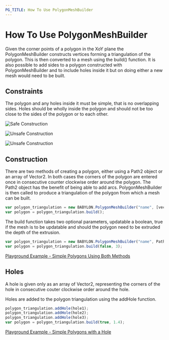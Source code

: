 ```yaml
---
PG_TITLE: How To Use PolygonMeshBuilder
---
```


# How To Use PolygonMeshBuilder

Given the corner points of a polygon in the XoY plane the PolygonMeshBuilder constructs vertices forming a triangulation of the polygon. This is then converted to a mesh using the build() function. It is also possible to add sides to a polygon constructed with PolygonMeshBuilder and to include holes inside it but on doing either a new mesh would need to be built. 

## Constraints

The polygon and any holes inside it must be simple, that is no overlapping sides. Holes should be wholly inside the polygon and should not be too close to the sides of the polygon or to each other.

![Safe Construction](/img/how_to/PolyMeshBuild/pmberr1.jpg)

![Unsafe Construction](/img/how_to/PolyMeshBuild/pmberr2.jpg)

![Unsafe Construction](/img/how_to/PolyMeshBuild/pmberr3.jpg)

## Construction

There are two methods of creating a polygon, either using a Path2 object or an array of Vector2. In both cases the corners of the polygon are entered once in consecutive counter clockwise order around the polygon. The Path2 object has the benefit of being able to add arcs. PolygonMeshBuilder is then called to produce a triangulation of the polygon from which a mesh can be built.

```javascript
var polygon_triangulation = new BABYLON.PolygonMeshBuilder("name", [vec21, vec22, vec23], scene);
var polygon = polygon_triangulation.build();
```
The build function takes two optional parameters, updatable a boolean, true if the mesh is to be updatable and should the polygon need to be extruded the depth of the extrusion.

```javascript
var polygon_triangulation = new BABYLON.PolygonMeshBuilder("name", Path2, scene);
var polygon = polygon_triangulation.build(false, 3);
```

[Playground Example - Simple Polygons Using Both Methods]( https://www.babylonjs-playground.com/#PTTMVI#1)

## Holes

A hole is given only as an array of Vector2, representing the corners of the hole in consecutive couter clockwise order around the hole.

Holes are added to the polygon triangulation using the addHole function.

```javascript
polygon_triangulation.addHole(hole1);
polygon_triangulation.addHole(hole2);
polygon_triangulation.addHole(hole3);
var polygon = polygon_triangulation.build(true, 1.4);
```

[Playground Example - Simple Polygons with a Hole]( https://www.babylonjs-playground.com/#PTTMVI#2)